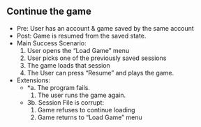 ## Continue the game
  * Pre: User has an account & game saved by the same account
  * Post: Game is resumed from the saved state.
  * Main Success Scenario:
       1. User opens the “Load Game” menu
       2. User picks one of the previously saved sessions
       3. The game loads that session
       4. The User can press “Resume” and plays the game. 
  * Extensions:
    * *a. The program fails.
       1. The user runs the game again.
    * 3b. Session File is corrupt:
       1. Game refuses to continue loading
       2. Game returns to “Load Game” menu 

